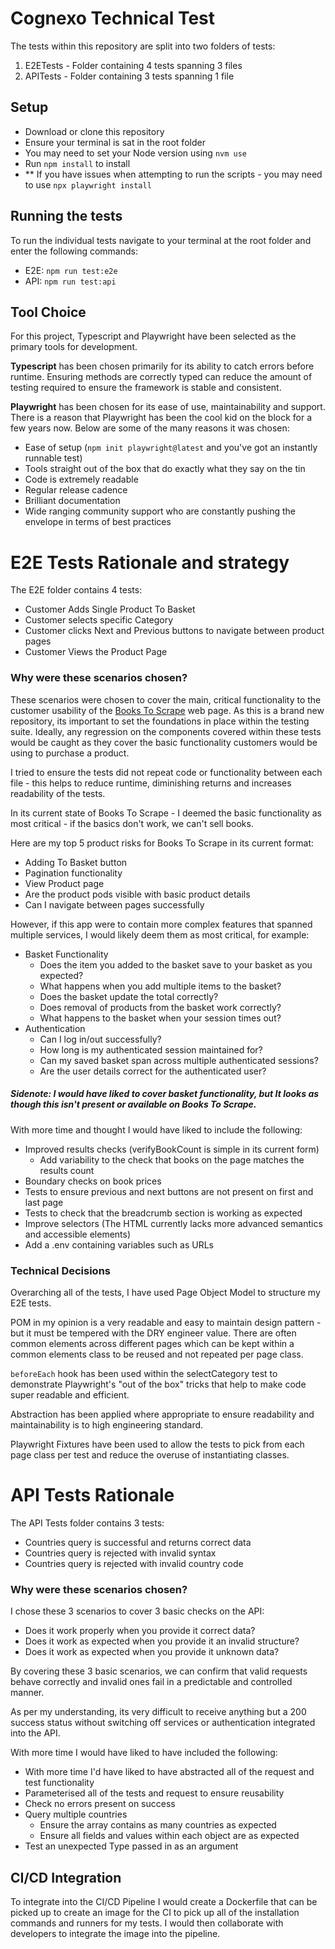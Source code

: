 # Cognexo Technical Test

The tests within this repository are split into two folders of tests:
1) E2ETests - Folder containing 4 tests spanning 3 files
2) APITests - Folder containing 3 tests spanning 1 file

## Setup
  - Download or clone this repository
  - Ensure your terminal is sat in the root folder
  - You may need to set your Node version using ```nvm use```
  - Run ``` npm install ``` to install 
  - ** If you have issues when attempting to run the scripts - you may need to use ```npx playwright install```

## Running the tests
To run the individual tests navigate to your terminal at the root folder and enter the following commands:
- E2E: ``` npm run test:e2e ```
- API: ``` npm run test:api ```

## Tool Choice
For this project, Typescript and Playwright have been selected as the primary tools for development.

**Typescript** has been chosen primarily for its ability to catch errors before runtime. Ensuring methods are correctly typed can reduce the amount of testing required to ensure the framework is stable and consistent.

**Playwright** has been chosen for its ease of use, maintainability and support. There is a reason that Playwright has been the cool kid on the block for a few years now. Below are some of the many reasons it was chosen:
- Ease of setup (```npm init playwright@latest``` and you've got an instantly runnable test)
- Tools straight out of the box that do exactly what they say on the tin
- Code is extremely readable
- Regular release cadence
- Brilliant documentation
- Wide ranging community support who are constantly pushing the envelope in terms of best practices

# E2E Tests Rationale and strategy
The E2E folder contains 4 tests:

- Customer Adds Single Product To Basket
- Customer selects specific Category
- Customer clicks Next and Previous buttons to navigate between product pages
- Customer Views the Product Page

### Why were these scenarios chosen?
These scenarios were chosen to cover the main, critical functionality to the customer usability of the [Books To Scrape](https://books.toscrape.com) web page. As this is a brand new repository, its important to set the foundations in place within the testing suite. Ideally, any regression on the components covered within these tests would be caught as they cover the basic functionality customers would be using to purchase a product.

I tried to ensure the tests did not repeat code or functionality between each file - this helps to reduce runtime, diminishing returns and increases readability of the tests.

In its current state of Books To Scrape - I deemed the basic functionality as most critical - if the basics don't work, we can't sell books. 

Here are my top 5 product risks for Books To Scrape in its current format:
- Adding To Basket button
- Pagination functionality
- View Product page
- Are the product pods visible with basic product details
- Can I navigate between pages successfully

However, if this app were to contain more complex features that spanned multiple services, I would likely deem them as most critical, for example:
- Basket Functionality
  - Does the item you added to the basket save to your basket as you expected?
  - What happens when you add multiple items to the basket?
  - Does the basket update the total correctly?
  - Does removal of products from the basket work correctly?
  - What happens to the basket when your session times out?
- Authentication
  - Can I log in/out successfully?
  - How long is my authenticated session maintained for?
  - Can my saved basket span across multiple authenticated sessions?
  - Are the user details correct for the authenticated user?



##### Sidenote: I would have liked to cover basket functionality, but It looks as though this isn't present or available on Books To Scrape.

With more time and thought I would have liked to include the following:
- Improved results checks (verifyBookCount is simple in its current form)
  - Add variability to the check that books on the page matches the results count
- Boundary checks on book prices
- Tests to ensure previous and next buttons are not present on first and last page
- Tests to check that the breadcrumb section is working as expected
- Improve selectors (The HTML currently lacks more advanced semantics and accessible elements)
- Add a .env containing variables such as URLs

### Technical Decisions
Overarching all of the tests, I have used Page Object Model to structure my E2E tests. 

POM in my opinion is a very readable and easy to maintain design pattern - but it must be tempered with the DRY engineer value. There are often common elements across different pages which can be kept within a common elements class to be reused and not repeated per page class.

```beforeEach``` hook has been used within the selectCategory test to demonstrate Playwright's "out of the box" tricks that help to make code super readable and efficient.

Abstraction has been applied where appropriate to ensure readability and maintainability is to high engineering standard.

Playwright Fixtures have been used to allow the tests to pick from each page class per test and reduce the overuse of instantiating classes.



# API Tests Rationale

The API Tests folder contains 3 tests:
- Countries query is successful and returns correct data
- Countries query is rejected with invalid syntax
- Countries query is rejected with invalid country code

### Why were these scenarios chosen?

I chose these 3 scenarios to cover 3 basic checks on the API:
- Does it work properly when you provide it correct data?
- Does it work as expected when you provide it an invalid structure?
- Does it work as expected when you provide it unknown data?

By covering these 3 basic scenarios, we can confirm that valid requests behave correctly and invalid ones fail in a predictable and controlled manner.

As per my understanding, its very difficult to receive anything but a 200 success status without switching off services or authentication integrated into the API.

With more time I would have liked to have included the following:
- With more time I'd have liked to have abstracted all of the request and test functionality
- Parameterised all of the tests and request to ensure reusability
- Check no errors present on success
- Query multiple countries
  - Ensure the array contains as many countries as expected
  - Ensure all fields and values within each object are as expected
- Test an unexpected Type passed in as an argument

## CI/CD Integration
To integrate into the CI/CD Pipeline I would create a Dockerfile that can be picked up to create an image for the CI to pick up all of the installation commands and runners for my tests.
I would then collaborate with developers to integrate the image into the pipeline.


